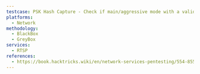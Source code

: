 ```yaml
---
testcase: PSK Hash Capture - Check if main/aggressive mode with a valid group name allows you to capture the PSK hash for offline cracking (ike-scan -M -A -n <ID> --pskcrack=hash.txt <IP>)
platforms: 
  - Network
methodology: 
  - BlackBox
  - GreyBox
services:
  - RTSP
references:
  - https://book.hacktricks.wiki/en/network-services-pentesting/554-8554-pentesting-rtsp.html
---
```

